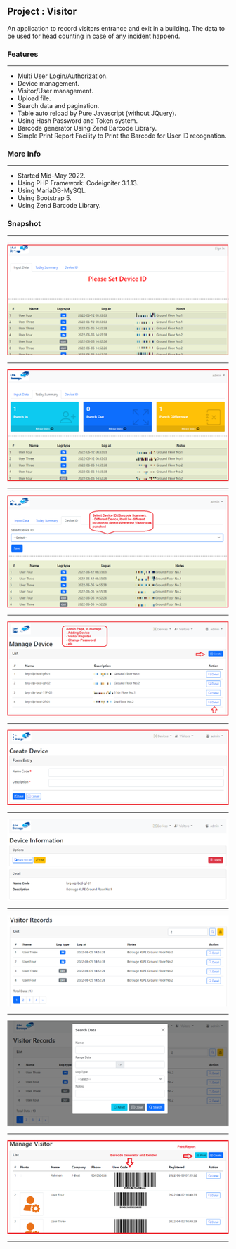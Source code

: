 ## Project : Visitor

An application to record visitors entrance and exit in a building. The data to be used for head counting in case of any incident happend.


### Features
**************************
- Multi User Login/Authorization.
- Device management.
- Visitor/User management.
- Upload file.
- Search data and pagination.
- Table auto reload by Pure Javascript (without JQuery).
- Using Hash Password and Token system.
- Barcode generator Using Zend Barcode Library.
- Simple Print Report Facility to Print the Barcode for User ID recognation.

### More Info
**************************
- Started Mid-May 2022.
- Using PHP Framework: Codeigniter 3.1.13.
- Using MariaDB-MySQL.
- Using Bootstrap 5.
- Using Zend Barcode Library.

### Snapshot
**************************
<img src="assets/portfolio/1-frontpage.PNG"/>
<hr>

![Pic-2](assets/portfolio/2-login-and-summary.PNG)
<hr>

![Pic-3](assets/portfolio/3-select-device.PNG)
<hr>

![Pic-4](assets/portfolio/4-manage-device.PNG)
<hr>

![Pic-5](assets/portfolio/5-create-device.PNG)
<hr>

![Pic-6](assets/portfolio/6-info-edit-delete-device.PNG)
<hr>

![Pic-10](assets/portfolio/10-Data-Simple-Search-and-Pagination.PNG)
<hr>

![Pic-11](assets/portfolio/11-Data-Complex-Search-and-Pagination.PNG)
<hr>

![Pic-12](assets/portfolio/12-barcode-and-print.PNG)
<hr>
